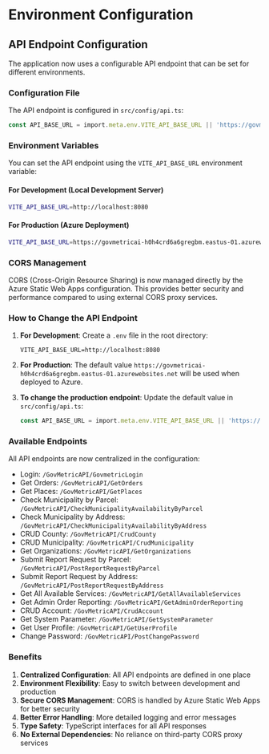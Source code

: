 # Environment Configuration

## API Endpoint Configuration

The application now uses a configurable API endpoint that can be set for different environments.

### Configuration File
The API endpoint is configured in `src/config/api.ts`:

```typescript
const API_BASE_URL = import.meta.env.VITE_API_BASE_URL || 'https://govmetricai-h0h4crd6a6gregbm.eastus-01.azurewebsites.net';
```

### Environment Variables

You can set the API endpoint using the `VITE_API_BASE_URL` environment variable:

#### For Development (Local Development Server)
```bash
VITE_API_BASE_URL=http://localhost:8080
```

#### For Production (Azure Deployment)
```bash
VITE_API_BASE_URL=https://govmetricai-h0h4crd6a6gregbm.eastus-01.azurewebsites.net
```

### CORS Management

CORS (Cross-Origin Resource Sharing) is now managed directly by the Azure Static Web Apps configuration. This provides better security and performance compared to using external CORS proxy services.

### How to Change the API Endpoint

1. **For Development**: Create a `.env` file in the root directory:
   ```
   VITE_API_BASE_URL=http://localhost:8080
   ```

2. **For Production**: The default value `https://govmetricai-h0h4crd6a6gregbm.eastus-01.azurewebsites.net` will be used when deployed to Azure.

3. **To change the production endpoint**: Update the default value in `src/config/api.ts`:
   ```typescript
   const API_BASE_URL = import.meta.env.VITE_API_BASE_URL || 'https://your-new-api-endpoint.com';
   ```

### Available Endpoints

All API endpoints are now centralized in the configuration:

- Login: `/GovMetricAPI/GovmetricLogin`
- Get Orders: `/GovMetricAPI/GetOrders`
- Get Places: `/GovMetricAPI/GetPlaces`
- Check Municipality by Parcel: `/GovMetricAPI/CheckMunicipalityAvailabilityByParcel`
- Check Municipality by Address: `/GovMetricAPI/CheckMunicipalityAvailabilityByAddress`
- CRUD County: `/GovMetricAPI/CrudCounty`
- CRUD Municipality: `/GovMetricAPI/CrudMunicipality`
- Get Organizations: `/GovMetricAPI/GetOrganizations`
- Submit Report Request by Parcel: `/GovMetricAPI/PostReportRequestByParcel`
- Submit Report Request by Address: `/GovMetricAPI/PostReportRequestByAddress`
- Get All Available Services: `/GovMetricAPI/GetAllAvailableServices`
- Get Admin Order Reporting: `/GovMetricAPI/GetAdminOrderReporting`
- CRUD Account: `/GovMetricAPI/CrudAccount`
- Get System Parameter: `/GovMetricAPI/GetSystemParameter`
- Get User Profile: `/GovMetricAPI/GetUserProfile`
- Change Password: `/GovMetricAPI/PostChangePassword`

### Benefits

1. **Centralized Configuration**: All API endpoints are defined in one place
2. **Environment Flexibility**: Easy to switch between development and production
3. **Secure CORS Management**: CORS is handled by Azure Static Web Apps for better security
4. **Better Error Handling**: More detailed logging and error messages
5. **Type Safety**: TypeScript interfaces for all API responses
6. **No External Dependencies**: No reliance on third-party CORS proxy services